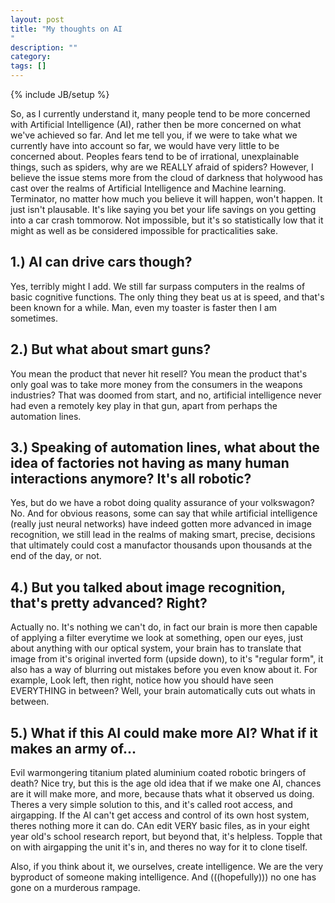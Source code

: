 ```yaml
---
layout: post
title: "My thoughts on AI
"
description: ""
category: 
tags: []
---
```

{% include JB/setup %}

So, as I currently understand it, many people tend to be more concerned with Artificial Intelligence (AI), rather then be more concerned on what we've achieved so far. And let me tell you, if we were to take what we currently have into account so far, we would have very little to be concerned about. Peoples fears tend to be of irrational, unexplainable things, such as spiders, why are we REALLY afraid of spiders? However, I believe the issue stems more from the cloud of darkness that holywood has cast over the realms of Artificial Intelligence and Machine learning. Terminator, no matter how much you believe it will happen, won't happen. It just isn't plausable. It's like saying you bet your life savings on you getting into a car crash tommorow. Not impossible, but it's so statistically low that it might as well as be considered impossible for practicalities sake. 

## 1.) AI can drive cars though?
Yes, terribly might I add. We still far surpass computers in the realms of basic cognitive functions. The only thing they beat us at is speed, and that's been known for a while. Man, even my toaster is faster then I am sometimes. 

## 2.) But what about smart guns?

You mean the product that never hit resell? You mean the product that's only goal was to take more money from the consumers in the weapons industries? That was doomed from start, and no, artificial intelligence never had even a remotely key play in that gun, apart from perhaps the automation lines.

## 3.) Speaking of automation lines, what about the idea of factories not having as many human interactions anymore? It's all robotic?

Yes, but do we have a robot doing quality assurance of your volkswagon? No. And for obvious reasons, some can say that while artificial intelligence (really just neural networks) have indeed gotten more advanced in image recognition, we still lead in the realms of making smart, precise, decisions that ultimately could cost a manufactor thousands upon thousands at the end of the day, or not. 

## 4.) But you talked about image recognition, that's pretty advanced? Right?

Actually no. It's nothing we can't do, in fact our brain is more then capable of applying a filter everytime we look at something, open our eyes, just about anything with our optical system, your brain has to translate that image from it's original inverted form (upside down), to it's "regular form", it also has a way of blurring out mistakes before you even know about it. For example, Look left, then right, notice how you should have seen EVERYTHING in between? Well, your brain automatically cuts out whats in between. 

## 5.) What if this AI could make more AI? What if it makes an army of...

Evil warmongering titanium plated aluminium coated robotic bringers of death? Nice try, but this is the age old idea that if we make one AI, chances are it will make more, and more, because thats what it observed us doing. Theres a very simple solution to this, and it's called root access, and airgapping. If the AI can't get access and control of its own host system, theres nothing more it can do. CAn edit VERY basic files, as in your eight year old's school research report, but beyond that, it's helpless. Topple that on with airgapping the unit it's in, and theres no way for it to clone tiself. 

Also, if you think about it, we ourselves, create intelligence. We are the very byproduct of someone making intelligence. And (((hopefully))) no one has gone on a murderous rampage.

